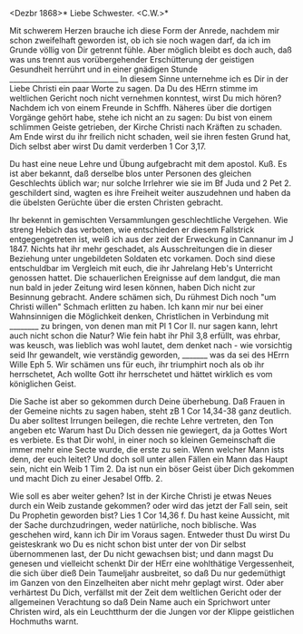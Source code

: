  <Dezbr 1868>*
Liebe Schwester. <C.W.>*

Mit schwerem Herzen brauche ich diese Form der Anrede, nachdem mir schon zweifelhaft geworden ist, ob ich sie noch wagen darf, da ich im Grunde völlig von Dir getrennt fühle. Aber möglich bleibt es doch auch, daß was uns trennt aus vorübergehender Erschütterung der geistigen Gesundheit herrührt und in einer gnädigen Stunde ______________________________ In diesem Sinne unternehme ich es Dir in der Liebe Christi ein paar Worte zu sagen. Da Du des HErrn stimme im weltlichen Gericht noch nicht vernehmen konntest, wirst Du mich hören? Nachdem ich von einem Freunde in Schffh. Näheres über die dortigen Vorgänge gehört habe, stehe ich nicht an zu sagen: Du bist von einem schlimmen Geiste getrieben, der Kirche Christi nach Kräften zu schaden. Am Ende wirst du ihr freilich nicht schaden, weil sie ihren festen Grund hat, Dich selbst aber wirst Du damit verderben 1 Cor 3,17.

Du hast eine neue Lehre und Übung aufgebracht mit dem apostol. Kuß. Es ist aber bekannt, daß derselbe blos unter Personen des gleichen Geschlechts üblich war; nur solche Irrlehrer wie sie im Bf Juda und 2 Pet 2. geschildert sind, wagten es ihre Freiheit weiter auszudehnen und haben da die übelsten Gerüchte über die ersten Christen gebracht.

Ihr bekennt in gemischten Versammlungen geschlechtliche Vergehen. Wie streng Hebich das verboten, wie entschieden er diesem Fallstrick entgegengetreten ist, weiß ich aus der zeit der Erweckung in Cannanur im J 1847. Nichts hat ihr mehr geschadet, als Ausschreitungen die in dieser Beziehung unter ungebildeten Soldaten etc vorkamen. Doch sind diese entschuldbar im Vergleich mit euch, die ihr Jahrelang Heb's Unterricht genossen hattet. 
Die schauerlichen Ereignisse auf dem landgut, die man nun bald in jeder Zeitung wird lesen können, haben Dich nicht zur Besinnung gebracht. Andere schämen sich, Du rühmest Dich noch "um Christi willen" Schmach erlitten zu haben. Ich kann mir nur bei einer Wahnsinnigen die Möglichkeit denken, Christlichen in Verbindung mit ________ zu bringen, von denen man mit Pl 1 Cor II. nur sagen kann, lehrt auch nicht schon die Natur? Wie fein habt ihr Phil 3,8 erfüllt, was ehrbar, was keusch, was lieblich was wohl lautet, dem denket nach - wie vorsichtig seid Ihr gewandelt, wie verständig geworden, _______ was da sei des HErrn Wille Eph 5. Wir schämen uns für euch, ihr triumphirt noch als ob ihr herrschetet, Ach wollte Gott ihr herrschetet und hättet wirklich es vom königlichen Geist.

Die Sache ist aber so gekommen durch Deine überhebung. Daß Frauen in der Gemeine nichts zu sagen haben, steht zB 1 Cor 14,34-38 ganz deutlich. Du aber solltest Irrungen beilegen, die rechte Lehre vertreten, den Ton angeben etc Warum hast Du Dich dessen nie gewiegert, da ja Gottes Wort es verbiete. Es that Dir wohl, in einer noch so kleinen Gemeinschaft die immer mehr eine Secte wurde, die erste zu sein. Wenn welcher Mann ists denn, der euch leitet? Und doch soll unter allen Fällen ein Mann das Haupt sein, nicht ein Weib 1 Tim 2. Da ist nun ein böser Geist über Dich gekommen und macht Dich zu einer Jesabel Offb. 2.

Wie soll es aber weiter gehen? Ist in der Kirche Christi je etwas Neues durch ein Weib zustande gekommen? oder wird das jetzt der Fall sein, seit Du Prophetin geworden bist? Lies 1 Cor 14,36 f. Du hast keine Aussicht, mit der Sache durchzudringen, weder natürliche, noch biblische. Was geschehen wird, kann ich Dir im Voraus sagen. Entweder thust Du wirst Du geisteskrank wo Du es nicht schon bist unter der von Dir selbst übernommenen last, der Du nicht gewachsen bist; und dann magst Du genesen und vielleicht schenkt Dir der HErr eine wohlthätige Vergessenheit, die sich über dieß Dein Taumeljahr ausbreitet, so daß Du nur gedemüthigt im Ganzen von den Einzelheiten aber nicht mehr geplagt wirst. Oder aber verhärtest Du Dich, verfällst mit der Zeit dem weltlichen Gericht oder der allgemeinen Verachtung so daß Dein Name auch ein Sprichwort unter Christen wird, als ein Leuchtthurm der die Jungen vor der Klippe geistlichen Hochmuths warnt.
